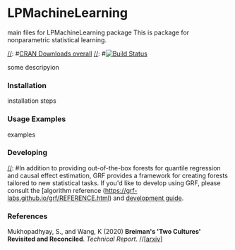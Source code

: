 # LPMachineLearning <a href='https://github.com/LPML-hub/LPMachineLearning/'></a>
main files for LPMachineLearning package
This is package for nonparametric statistical learning. 

[//]: #[![CRANstatus](https://www.r-pkg.org/badges/version/grf)](https://cran.r-project.org/package=grf)
[//]: #[CRAN Downloads overall](http://cranlogs.r-pkg.org/badges/grand-total/grf)
[//]: #[![Build Status](https://travis-ci.com/grf-labs/grf.svg?branch=master)](https://travis-ci.com/grf-labs/grf)

some descripyion

### Installation

installation steps


### Usage Examples

examples

### Developing

[//]: #In addition to providing out-of-the-box forests for quantile regression and causal effect estimation, GRF provides a framework for creating forests tailored to new statistical tasks. If you'd like to develop using GRF, please consult the [algorithm reference (https://grf-labs.github.io/grf/REFERENCE.html) and [development guide](https://grf-labs.github.io/grf/DEVELOPING.html).

### References

Mukhopadhyay, S., and Wang, K (2020)
<b>Breiman's 'Two Cultures' Revisited and Reconciled</b>. <i>Technical Report</i>.
//[<a href="https://arxiv.org/abs/1610.01271">arxiv</a>]
